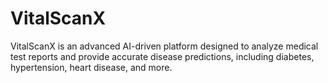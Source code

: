 # VitalScanX
VitalScanX is an advanced AI-driven platform designed to analyze medical test reports and provide accurate disease predictions, including diabetes, hypertension, heart disease, and more.
